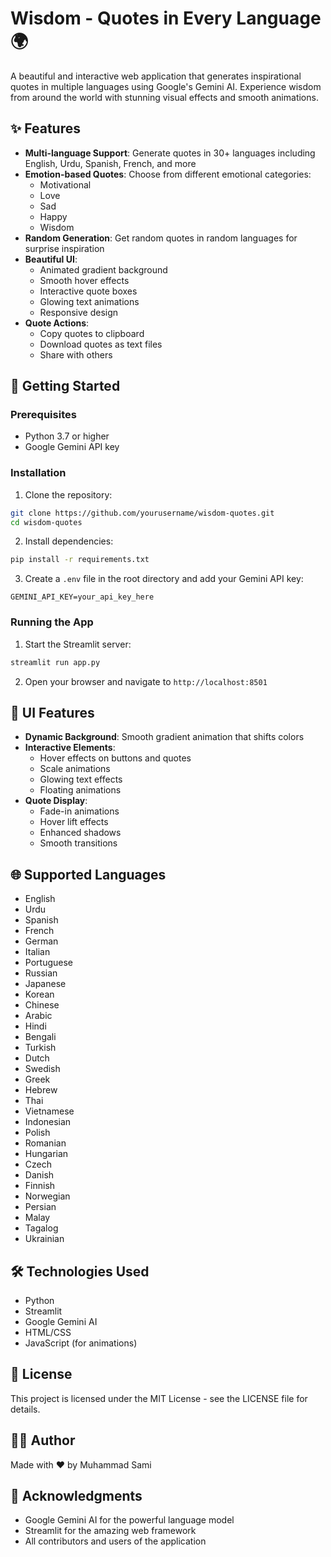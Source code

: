 # Wisdom - Quotes in Every Language 🌍

A beautiful and interactive web application that generates inspirational quotes in multiple languages using Google's Gemini AI. Experience wisdom from around the world with stunning visual effects and smooth animations.

## ✨ Features

- **Multi-language Support**: Generate quotes in 30+ languages including English, Urdu, Spanish, French, and more
- **Emotion-based Quotes**: Choose from different emotional categories:
  - Motivational
  - Love
  - Sad
  - Happy
  - Wisdom
- **Random Generation**: Get random quotes in random languages for surprise inspiration
- **Beautiful UI**:
  - Animated gradient background
  - Smooth hover effects
  - Interactive quote boxes
  - Glowing text animations
  - Responsive design
- **Quote Actions**:
  - Copy quotes to clipboard
  - Download quotes as text files
  - Share with others

## 🚀 Getting Started

### Prerequisites

- Python 3.7 or higher
- Google Gemini API key

### Installation

1. Clone the repository:
```bash
git clone https://github.com/yourusername/wisdom-quotes.git
cd wisdom-quotes
```

2. Install dependencies:
```bash
pip install -r requirements.txt
```

3. Create a `.env` file in the root directory and add your Gemini API key:
```
GEMINI_API_KEY=your_api_key_here
```

### Running the App

1. Start the Streamlit server:
```bash
streamlit run app.py
```

2. Open your browser and navigate to `http://localhost:8501`

## 🎨 UI Features

- **Dynamic Background**: Smooth gradient animation that shifts colors
- **Interactive Elements**:
  - Hover effects on buttons and quotes
  - Scale animations
  - Glowing text effects
  - Floating animations
- **Quote Display**:
  - Fade-in animations
  - Hover lift effects
  - Enhanced shadows
  - Smooth transitions

## 🌐 Supported Languages

- English
- Urdu
- Spanish
- French
- German
- Italian
- Portuguese
- Russian
- Japanese
- Korean
- Chinese
- Arabic
- Hindi
- Bengali
- Turkish
- Dutch
- Swedish
- Greek
- Hebrew
- Thai
- Vietnamese
- Indonesian
- Polish
- Romanian
- Hungarian
- Czech
- Danish
- Finnish
- Norwegian
- Persian
- Malay
- Tagalog
- Ukrainian

## 🛠️ Technologies Used

- Python
- Streamlit
- Google Gemini AI
- HTML/CSS
- JavaScript (for animations)

## 📝 License

This project is licensed under the MIT License - see the LICENSE file for details.

## 👨‍💻 Author

Made with ❤️ by Muhammad Sami

## 🙏 Acknowledgments

- Google Gemini AI for the powerful language model
- Streamlit for the amazing web framework
- All contributors and users of the application 